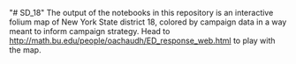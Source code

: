 "# SD_18" 
The output of the notebooks in this repository is an interactive folium map of New York State district 18, colored by campaign data in a way meant to inform campaign strategy.
Head to http://math.bu.edu/people/oachaudh/ED_response_web.html to play with the map. 
